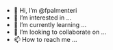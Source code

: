 - 👋 Hi, I’m @fpalmenteri
- 👀 I’m interested in ...
- 🌱 I’m currently learning ...
- 💞️ I’m looking to collaborate on ...
- 📫 How to reach me ...

<!---
fpalmenteri/fpalmenteri is a ✨ special ✨ repository because its `README.md` (this file) appears on your GitHub profile.
You can click the Preview link to take a look at your changes.
--->
